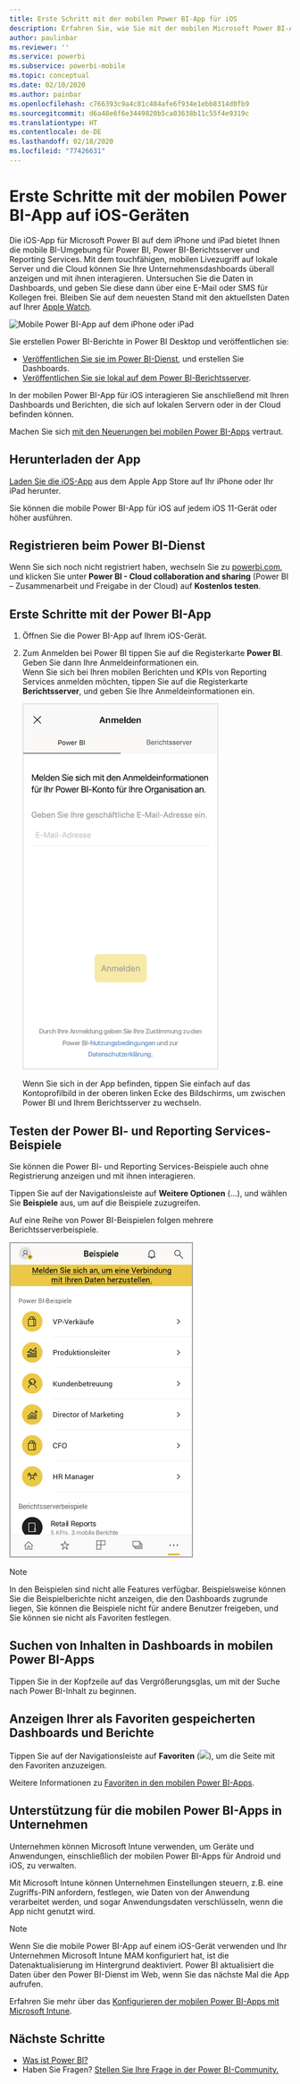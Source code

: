 ```yaml
---
title: Erste Schritt mit der mobilen Power BI-App für iOS
description: Erfahren Sie, wie Sie mit der mobilen Microsoft Power BI-App für iOS Power BI mobil nutzen können und Sie Zugriff auf Unternehmensdaten auf lokalen Servern und in der Cloud erhalten.
author: paulinbar
ms.reviewer: ''
ms.service: powerbi
ms.subservice: powerbi-mobile
ms.topic: conceptual
ms.date: 02/10/2020
ms.author: painbar
ms.openlocfilehash: c766393c9a4c81c484afe6f934e1ebb8314d0fb9
ms.sourcegitcommit: d6a48e6f6e3449820b5ca03638b11c55f4e9319c
ms.translationtype: HT
ms.contentlocale: de-DE
ms.lasthandoff: 02/18/2020
ms.locfileid: "77426631"
---
```

# <a name="get-started-with-the-power-bi-mobile-app-on-ios-devices"></a>Erste Schritte mit der mobilen Power BI-App auf iOS-Geräten
Die iOS-App für Microsoft Power BI auf dem iPhone und iPad bietet Ihnen die mobile BI-Umgebung für Power BI, Power BI-Berichtsserver und Reporting Services. Mit dem touchfähigen, mobilen Livezugriff auf lokale Server und die Cloud können Sie Ihre Unternehmensdashboards überall anzeigen und mit ihnen interagieren. Untersuchen Sie die Daten in Dashboards, und geben Sie diese dann über eine E-Mail oder SMS für Kollegen frei. Bleiben Sie auf dem neuesten Stand mit den aktuellsten Daten auf Ihrer [Apple Watch](mobile-apple-watch.md).  

![Mobile Power BI-App auf dem iPhone oder iPad](./media/mobile-iphone-app-get-started/pbi_ipad_iphonedevices.png)

Sie erstellen Power BI-Berichte in Power BI Desktop und veröffentlichen sie:

* [Veröffentlichen Sie sie im Power BI-Dienst](../../service-get-started.md), und erstellen Sie Dashboards.
* [Veröffentlichen Sie sie lokal auf dem Power BI-Berichtsserver](../../report-server/quickstart-create-powerbi-report.md).

In der mobilen Power BI-App für iOS interagieren Sie anschließend mit Ihren Dashboards und Berichten, die sich auf lokalen Servern oder in der Cloud befinden können.

Machen Sie sich [mit den Neuerungen bei mobilen Power BI-Apps](mobile-whats-new-in-the-mobile-apps.md) vertraut.

## <a name="download-the-app"></a>Herunterladen der App
[Laden Sie die iOS-App](https://go.microsoft.com/fwlink/?LinkId=522062 "iOS-App herunterladen") aus dem Apple App Store auf Ihr iPhone oder Ihr iPad herunter.

Sie können die mobile Power BI-App für iOS auf jedem iOS 11-Gerät oder höher ausführen. 

## <a name="sign-up-for-the-power-bi-service"></a>Registrieren beim Power BI-Dienst
Wenn Sie sich noch nicht registriert haben, wechseln Sie zu [powerbi.com](https://powerbi.microsoft.com/get-started/), und klicken Sie unter **Power BI - Cloud collaboration and sharing** (Power BI – Zusammenarbeit und Freigabe in der Cloud) auf **Kostenlos testen**.


## <a name="get-started-with-the-power-bi-app"></a>Erste Schritte mit der Power BI-App
1. Öffnen Sie die Power BI-App auf Ihrem iOS-Gerät.
2. Zum Anmelden bei Power BI tippen Sie auf die Registerkarte **Power BI**. Geben Sie dann Ihre Anmeldeinformationen ein.  
   Wenn Sie sich bei Ihren mobilen Berichten und KPIs von Reporting Services anmelden möchten, tippen Sie auf die Registerkarte **Berichtsserver**, und geben Sie Ihre Anmeldeinformationen ein.
   
   ![Melden Sie sich bei der mobilen Power BI-App an.](./media/mobile-iphone-app-get-started/power-bi-connect-to-login.png)
   
   Wenn Sie sich in der App befinden, tippen Sie einfach auf das Kontoprofilbild in der oberen linken Ecke des Bildschirms, um zwischen Power BI und Ihrem Berichtsserver zu wechseln. 

## <a name="try-the-power-bi-and-reporting-services-samples"></a>Testen der Power BI- und Reporting Services-Beispiele
Sie können die Power BI- und Reporting Services-Beispiele auch ohne Registrierung anzeigen und mit ihnen interagieren.

Tippen Sie auf der Navigationsleiste auf **Weitere Optionen** (...), und wählen Sie **Beispiele** aus, um auf die Beispiele zuzugreifen.

Auf eine Reihe von Power BI-Beispielen folgen mehrere Berichtsserverbeispiele.

   ![Beispiele für Power BI - Mobilgeräte](./media/mobile-iphone-app-get-started/power-bi-iphone-powerbi-samples.png)
   
   > [!NOTE]
   > In den Beispielen sind nicht alle Features verfügbar. Beispielsweise können Sie die Beispielberichte nicht anzeigen, die den Dashboards zugrunde liegen, Sie können die Beispiele nicht für andere Benutzer freigeben, und Sie können sie nicht als Favoriten festlegen. 
   > 
   >

## <a name="find-your-content-in-the-power-bi-mobile-apps"></a>Suchen von Inhalten in Dashboards in mobilen Power BI-Apps

Tippen Sie in der Kopfzeile auf das Vergrößerungsglas, um mit der Suche nach Power BI-Inhalt zu beginnen.

## <a name="view-your-favorite-dashboards-and-reports"></a>Anzeigen Ihrer als Favoriten gespeicherten Dashboards und Berichte
Tippen Sie auf der Navigationsleiste auf **Favoriten** (![](./media/mobile-iphone-app-get-started/power-bi-mobile-apps-home-favorites-icon.png)), um die Seite mit den Favoriten anzuzeigen. 

Weitere Informationen zu [Favoriten in den mobilen Power BI-Apps](mobile-apps-favorites.md).

## <a name="enterprise-support-for-the-power-bi-mobile-apps"></a>Unterstützung für die mobilen Power BI-Apps in Unternehmen
Unternehmen können Microsoft Intune verwenden, um Geräte und Anwendungen, einschließlich der mobilen Power BI-Apps für Android und iOS, zu verwalten.

Mit Microsoft Intune können Unternehmen Einstellungen steuern, z.B. eine Zugriffs-PIN anfordern, festlegen, wie Daten von der Anwendung verarbeitet werden, und sogar Anwendungsdaten verschlüsseln, wenn die App nicht genutzt wird.

> [!NOTE]
> Wenn Sie die mobile Power BI-App auf einem iOS-Gerät verwenden und Ihr Unternehmen Microsoft Intune MAM konfiguriert hat, ist die Datenaktualisierung im Hintergrund deaktiviert. Power BI aktualisiert die Daten über den Power BI-Dienst im Web, wenn Sie das nächste Mal die App aufrufen.
> 

Erfahren Sie mehr über das [Konfigurieren der mobilen Power BI-Apps mit Microsoft Intune](../../service-admin-mobile-intune.md). 

## <a name="next-steps"></a>Nächste Schritte

* [Was ist Power BI?](../../fundamentals/power-bi-overview.md)
* Haben Sie Fragen? [Stellen Sie Ihre Frage in der Power BI-Community.](https://community.powerbi.com/)


